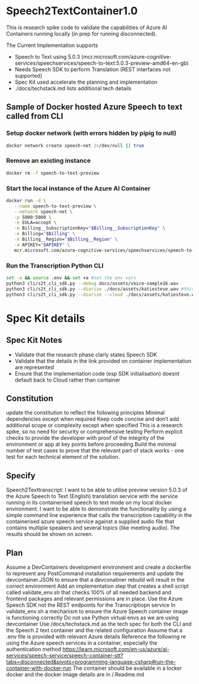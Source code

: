 # Speech2TextContainer1.0
This is research spike code to validate the capabilities of Azure AI Containers running locally (in prep for running disconnected). 

The Current Implementation supports 
- Speech to Text using 5.0.3  (mcr.microsoft.com/azure-cognitive-services/speechservices/speech-to-text:5.0.3-preview-amd64-en-gb)   
- Needs Speech SDK to perform Translation (REST interfaces not supported)
-  Spec Kit used accelerate the planning and implementation
- ./docs/techstack.md lists additional tech details

## Sample of Docker hosted Azure Speech to text called from CLI

### Setup docker network (with errors hidden by pipig to null)
```bash
docker network create speech-net 2>/dev/null || true
```
### Remove an existing instance 
``` bash
docker rm -f speech-to-text-preview
```
### Start the local instance of the Azure AI Container
```bash
docker run -d \
   --name speech-to-text-preview \
   --network speech-net \
   -p 5000:5000 \
   -e EULA=accept \
   -e Billing__SubscriptionKey="$Billing__SubscriptionKey" \
   -e Billing="$Billing" \
   -e Billing__Region="$Billing__Region" \
   -e APIKEY="$APIKEY" \
   mcr.microsoft.com/azure-cognitive-services/speechservices/speech-to-text:5.0.3-preview-amd64-en-us
```

### Run the Transcription Python CLI
```bash
set -a && source .env && set +a #set the env vars
python3 cli/s2t_cli_sdk.py --debug docs/assets/voice-sample16.wav
python3 cli/s2t_cli_sdk.py --diarize ./docs/assets/katiesteve.wav #this fails at present due to lack of container immplementation conversation transcriber
python3 cli/s2t_cli_sdk.py --diarize --cloud ./docs/assets/katiesteve.wav 
``` 
# Spec Kit details

## Spec Kit Notes
- Validate that the research phase clarly states Speech SDK 
- Validate that the details in the link provided on container implementation are represented
- Ensure that the implementation code (esp SDK initialisation)  doesnt default back to Cloud rather than container    

## Constitution
update the constitution to reflect the following principles
  Minimal dependencies except when required
  Keep code concise and don’t add additional scope or complexity except when specified 
  This is a research spike, so no need for security or comprehensive testing
  Perform explicit checks to provide the developer with proof of the integrity of the environment or app at key points before proceeding
Build the minimal number of test cases to prove that the relevant part of stack works - one test for each technical element of the solution. 
## Specify
Speech2Texttranscript: I want to be able to utilise  preview version 5.0.3 of the Azure Speech to Text (English) translation service with the service running in its containerised speech to text mode on my local docker environment. I want to be able to demonstrate the functionality by using a simple command line experience that calls the transcription capability in the containerised azure speech service against a supplied audio file that contains multiple speakers and several topics (like meeting audio). The results should be shown on screen. 
## Plan
Assume a DevContainers development environment and create a dockerfile to represent any PostCommand installation requirements and update the devcontainer.JSON to ensure that a devconatiner rebuild will result in the correct environment 
Add an implementation step that creates a shell script called validate_env.sh that checks 100% of all needed backend and frontend packages and relevant permissions are in place. 
Use the Azure Speech SDK not the REST endpoints for the Transcriptiopn service
In validate_env.sh a mechanism to ensure the Azure Speech container image is functioning correctly
Do not use Python virtual envs as we are using devcontainer 
Use /docs/techstack.md as the tech spec for both the CLI and the Speech 2 text container and the related configuration
Assume that a .env file is provided with relevant Azure details
Reference the following re using the Azure speech services in a  container, especially the authentication method https://learn.microsoft.com/en-us/azure/ai-services/speech-service/speech-container-stt?tabs=disconnected&pivots=programming-language-csharp#run-the-container-with-docker-run 
The container should be available in a locker docker and the docker image details are in /.Readme.md

